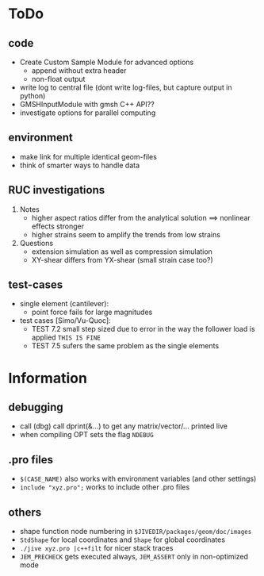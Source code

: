 # ToDo 
## code
- Create Custom Sample Module for advanced options
  - append without extra header
  - non-float output
- write log to central file (dont write log-files, but capture output in python)
- GMSHInputModule with gmsh C++ API??
- investigate options for parallel computing
## environment
- make link for multiple identical geom-files
- think of smarter ways to handle data
## RUC investigations
1. Notes
    - higher aspect ratios differ from the analytical solution ==> nonlinear effects stronger
    - higher strains seem to amplify the trends from low strains
2. Questions
    - extension simulation as well as compression simulation
    - XY-shear differs from YX-shear (small strain case too?)
## test-cases
- single element (cantilever):
  - point force fails for large magnitudes
- test cases [Simo/Vu-Quoc]:
  - TEST 7.2 small step sized due to error in the way the follower load is applied `THIS IS FINE`
  - TEST 7.5 sufers the same problem as the single elements
 
# Information
## debugging
- call (dbg) call dprint(&...) to get any matrix/vector/... printed live
- when compiling OPT sets the flag `NDEBUG`
## .pro files
- `$(CASE_NAME)` also works with environment variables (and other settings)
- `include "xyz.pro";` works to include other .pro files
## others
- shape function node numbering in `$JIVEDIR/packages/geom/doc/images`
- `StdShape` for local coordinates and `Shape` for global coordinates
- `./jive xyz.pro |c++filt` for nicer stack traces
- `JEM_PRECHECK` gets executed always, `JEM_ASSERT` only in non-optimized mode